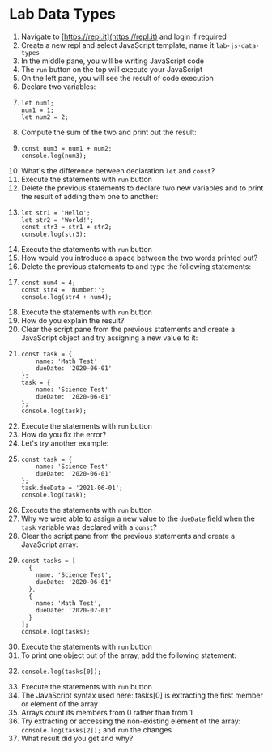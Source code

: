 # Lab Data Types

1. Navigate to [https://repl.it](https://repl.it) and login if required
2. Create a new repl and select JavaScript template, name it `lab-js-data-types`
3. In the middle pane, you will be writing JavaScript code
4. The `run` button on the top will execute your JavaScript
5. On the left pane, you will see the result of code execution
6. Declare two variables:
7. ```
   let num1;
   num1 = 1;
   let num2 = 2;
   ```
8. Compute the sum of the two and print out the result:
9. ```
   const num3 = num1 + num2;
   console.log(num3);
   ```
10. What's the difference between declaration `let` and `const`?
11. Execute the statements with `run` button
12. Delete the previous statements to declare two new variables and to print the result of adding them one to another:
13. ```
    let str1 = 'Hello';
    let str2 = 'World!';
    const str3 = str1 + str2;
    console.log(str3);
    ```
14. Execute the statements with `run` button
15. How would you introduce a space between the two words printed out?
16. Delete the previous statements to and type the following statements:
17. ```
    const num4 = 4;
    const str4 = 'Number:';
    console.log(str4 + num4);
    ```
18. Execute the statements with `run` button
19. How do you explain the result?
20. Clear the script pane from the previous statements and create a JavaScript object and try assigning a new value to it:
21. ```
    const task = {
        name: 'Math Test'
        dueDate: '2020-06-01'
    };
    task = {
        name: 'Science Test'
        dueDate: '2020-06-01'
    };
    console.log(task);
    ```
22. Execute the statements with `run` button
23. How do you fix the error?
24. Let's try another example:
25. ```
    const task = {
        name: 'Science Test'
        dueDate: '2020-06-01'
    };
    task.dueDate = '2021-06-01';
    console.log(task);
    ```
26. Execute the statements with `run` button
27. Why we were able to assign a new value to the `dueDate` field when the `task` variable was declared with a `const`?
28. Clear the script pane from the previous statements and create a JavaScript array:
29. ```
    const tasks = [
      {
        name: 'Science Test',
        dueDate: '2020-06-01'
      },
      {
        name: 'Math Test',
        dueDate: '2020-07-01'
      }
    ];
    console.log(tasks);
    ```
30. Execute the statements with `run` button
31. To print one object out of the array, add the following statement:
32. ```
    console.log(tasks[0]);
    ```
33. Execute the statements with `run` button
34. The JavaScript syntax used here: tasks\[0\] is extracting the first member or element of the array
35. Arrays count its  members from 0 rather than from 1
36. Try extracting or accessing the non-existing element of the array: `console.log(tasks[2]);` and `run` the changes
37. What result did you get and why?



